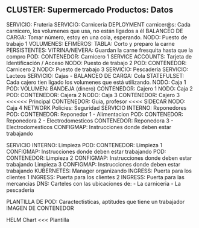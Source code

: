 CLUSTER: Supermercado
Productos: Datos
--------------------------------------------------
SERVICIO: Fruteria
SERVICIO: Carnicería
    DEPLOYMENT carnicer@s: Cada carnicero, los volumenes que usa, no están ligados a él
    BALANCEO DE CARGA: Tomar número, estoy en una cola, esperando.
    NODO: Puesto de trabajo 1 
        VOLUMENES:
            EFIMEROS: TABLA: Corto y preparo la carne
            PERSISTENTES: VITRINA/NEVERA: Guardan la carne fresquita hasta que la compro
        POD: 
            CONTENEDOR: Carnicero 1
            SERVICE ACCOUNTS: Tarjeta de Identificación / Acceso
    NODO: Puesto de trabajo 2
        POD: 
            CONTENEDOR: Carnicero 2
    NODO: Puesto de trabajo 3
SERVICIO: Pescadería
SERVICIO: Lacteos
SERVICIO: Cajas - BALANCEO DE CARGA:  Cola
    STATEFULSET: Cada cajero tien ligado los volumenes que está utilizando.
    NODO: Caja 1
        POD: 
            VOLUMEN: BANDEJA (dinero)
            CONTENEDOR: Cajero 1
    NODO: Caja 2
        POD: 
            CONTENEDOR: Cajera 2
    NODO: Caja 3
            CONTENEDOR: Cajero 3     <<<<<< Principal
            CONTENEDOR: Guia, profesor <<<< SIDECAR
    NODO: Caja 4
NETWORK Policies: Seguridad
SERVICIO INTERNO: Reponedores
    POD: 
            CONTENEDOR: Reponedor 1 - Alimentacion
    POD: 
            CONTENEDOR: Reponedora 2 - Electrodomesticos
            CONTENEDOR: Reponedora 3 - Electrodomesticos
            CONFIGMAP: Instrucciones donde deben estar trabajando

SERVICIO INTERNO: Limpieza
    POD: 
            CONTENEDOR: Limpieza 1
            CONFIGMAP: Instrucciones donde deben estar trabajando
    POD: 
            CONTENEDOR: Limpieza 2
            CONFIGMAP: Instrucciones donde deben estar trabajando
    Limpieza 3
        CONFIGMAP: Instrucciones donde deben estar trabajando
KUBERNETES: Manager organizando
INGRESS: Puerta para los clientes 1
INGRESS: Puerta para los clientes 2
INGRESS: Puerta para las mercancias
DNS: Carteles con las ubicaciones de:
    - La carniceria
    - La pescaderia

PLANTILLA DE POD: 
    Caractectisticas, aptitudes que tiene un trabajador
        IMAGEN DE CONTENEDOR
        
HELM
    Chart <<< Plantilla